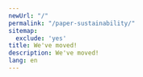```yaml
---
newUrl: "/"
permalink: "/paper-sustainability/"
sitemap:
  exclude: 'yes'
title: We've moved!
description: We've moved!
lang: en
---
```

